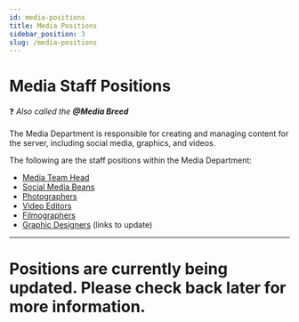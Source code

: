 ```yaml
---
id: media-positions
title: Media Positions
sidebar_position: 3
slug: /media-positions
---
```


# Media Staff Positions

❓ _Also called the <b>@Media Breed</b>_ <br/><br/>
The Media Department is responsible for creating and managing content for the server, including social media, graphics, and videos.

The following are the staff positions within the Media Department:

- [Media Team Head](#)
- [Social Media Beans](#)
- [Photographers](#)
- [Video Editors](#)
- [Filmographers](#)
- [Graphic Designers](#)
  (links to update)

---

# Positions are currently being updated. Please check back later for more information.
